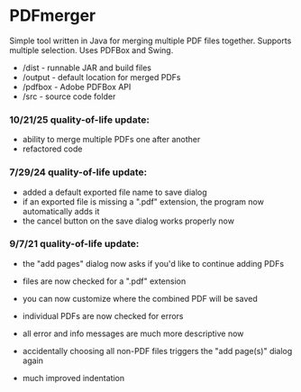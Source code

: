 # PDFmerger
Simple tool written in Java for merging multiple PDF files together. Supports multiple selection. Uses PDFBox and Swing.

* /dist - runnable JAR and build files
* /output - default location for merged PDFs
* /pdfbox - Adobe PDFBox API
* /src - source code folder

### 10/21/25 quality-of-life update: ###
- ability to merge multiple PDFs one after another
- refactored code

### 7/29/24 quality-of-life update: ###
- added a default exported file name to save dialog
- if an exported file is missing a ".pdf" extension, the program now automatically adds it
- the cancel button on the save dialog works properly now
  
### 9/7/21 quality-of-life update: ###
- the "add pages" dialog now asks if you'd like to continue adding PDFs
- files are now checked for a ".pdf" extension
- you can now customize where the combined PDF will be saved
- individual PDFs are now checked for errors
- all error and info messages are much more descriptive now

- accidentally choosing all non-PDF files triggers the "add page(s)" dialog again
- much improved indentation

